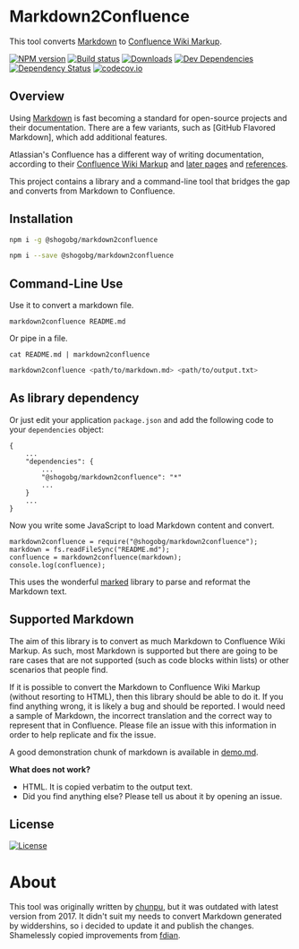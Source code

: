# Markdown2Confluence

This tool converts [Markdown] to [Confluence Wiki Markup].

[![NPM version][npm-image]][npm-url]
[![Build status][travis-image]][travis-url]
[![Downloads][downloads-image]][downloads-url]
[![Dev Dependencies][devdependencies-badge]][devdependencies-link]
[![Dependency Status][david-image]][david-url]
[![codecov.io][codecov-badge]][codecov-link]

## Overview

Using [Markdown] is fast becoming a standard for open-source projects and their documentation. There are a few variants, such as [GitHub Flavored Markdown], which add additional features.

Atlassian's Confluence has a different way of writing documentation, according to their [Confluence Wiki Markup] and [later pages](https://confluence.atlassian.com/display/DOC/Confluence+Wiki+Markup) and [references](https://roundcorner.atlassian.net/secure/WikiRendererHelpAction.jspa?section=all).

This project contains a library and a command-line tool that bridges the gap and converts from Markdown to Confluence.

## Installation

```sh
npm i -g @shogobg/markdown2confluence
```

```sh
npm i --save @shogobg/markdown2confluence
```

## Command-Line Use

Use it to convert a markdown file.

    markdown2confluence README.md

Or pipe in a file.

    cat README.md | markdown2confluence

```sh
markdown2confluence <path/to/markdown.md> <path/to/output.txt>
```

## As library dependency

Or just edit your application `package.json` and add the following code to your `dependencies` object:

    {
        ...
        "dependencies": {
            ...
            "@shogobg/markdown2confluence": "*"
            ...
        }
        ...
    }

Now you write some JavaScript to load Markdown content and convert.

    markdown2confluence = require("@shogobg/markdown2confluence");
    markdown = fs.readFileSync("README.md");
    confluence = markdown2confluence(markdown);
    console.log(confluence);

This uses the wonderful [marked](https://www.npmjs.com/package/marked) library to parse and reformat the Markdown text.

## Supported Markdown

The aim of this library is to convert as much Markdown to Confluence Wiki Markup. As such, most Markdown is supported but there are going to be rare cases that are not supported (such as code blocks within lists) or other scenarios that people find.

If it is possible to convert the Markdown to Confluence Wiki Markup (without resorting to HTML), then this library should be able to do it. If you find anything wrong, it is likely a bug and should be reported. I would need a sample of Markdown, the incorrect translation and the correct way to represent that in Confluence. Please file an issue with this information in order to help replicate and fix the issue.

A good demonstration chunk of markdown is available in [demo.md](demo.md).

**What does not work?**

- HTML. It is copied verbatim to the output text.
- Did you find anything else? Please tell us about it by opening an issue.

## License

[![License][license-image]][license-url]

# About

This tool was originally written by [chunpu](https://github.com/chunpu/markdown2confluence), but it was outdated with latest version from 2017.
It didn't suit my needs to convert Markdown generated by widdershins, so i decided to update it and publish the changes.
Shamelessly copied improvements from [fdian](https://github.com/connected-world-services/markdown2confluence-cws).

[markdown]: http://daringfireball.net/projects/markdown/syntax
[confluence wiki markup]: https://confluence.atlassian.com/display/CONF42/Confluence+Wiki+Markup
[npm-image]: https://img.shields.io/npm/v/@shogobg/markdown2confluence.svg?style=flat-square
[npm-url]: https://www.npmjs.com/package/@shogobg/markdown2confluence
[downloads-image]: http://img.shields.io/npm/dm/@shogobg/markdown2confluence.svg?style=flat-square
[downloads-url]: https://www.npmjs.com/package/@shogobg/markdown2confluence
[david-image]: http://img.shields.io/david/Shogobg/markdown2confluence.svg?style=flat-square
[david-url]: https://david-dm.org/Shogobg/markdown2confluence
[devdependencies-badge]: https://img.shields.io/david/dev/Shogobg/markdown2confluence.svg
[devdependencies-link]: https://david-dm.org/Shogobg/markdown2confluence#info=devDependencies
[codecov-badge]: https://img.shields.io/codecov/c/github/Shogobg/markdown2confluence/master.svg
[codecov-link]: https://codecov.io/github/Shogobg/markdown2confluence?branch=master
[travis-image]: https://img.shields.io/travis/@shogobg/markdown2confluence.svg?style=flat-square
[travis-url]: https://travis-ci.org/Shogobg/markdown2confluence
[license-image]: http://img.shields.io/npm/l/@shogobg/markdown2confluence.svg?style=flat-square
[license-url]: #
